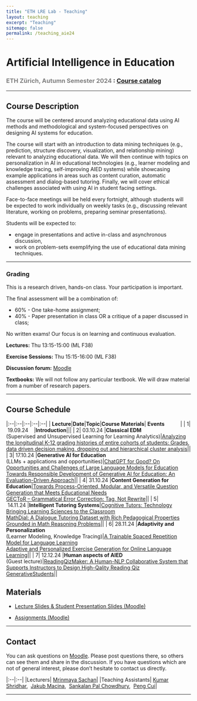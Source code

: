 ```yaml
---
title: "ETH LRE Lab - Teaching"
layout: teaching
excerpt: "Teaching"
sitemap: false
permalink: /teaching_aie24
---
```


# Artificial Intelligence in Education
### <font color=gray>ETH Zürich, Autumn Semester 2024 </font>: [Course catalog](https://www.vvz.ethz.ch/Vorlesungsverzeichnis/lerneinheit.view?lerneinheitId=182452&semkez=2024W&lang=en)

___

## Course Description
The course will be centered around analyzing educational data using AI methods and methodological and system-focused perspectives on designing AI systems for education.

The course will start with an introduction to data mining techniques  (e.g., prediction, structure discovery, visualization, and relationship mining) relevant to analyzing educational data. We will then continue with topics on personalization in AI in educational technologies (e.g., learner modeling and knowledge tracing, self-improving AIED systems) while showcasing example applications in areas such as content curation, automatic assessment and dialog-based tutoring. Finally, we will cover ethical challenges associated with using AI in student facing settings.

Face-to-face meetings will be held every fortnight, although students will be expected to work individually on weekly tasks (e.g., discussing relevant literature, working on problems, preparing seminar presentations).

Students will be expected to:
- engage in presentations and active in-class and asynchronous discussion, 
- work on problem-sets exemplifying the use of educational data mining techniques.

___

### **Grading**
This is a research driven, hands-on class. Your participation is important.

The final assessment will be a combination of: 
- 60% - One take-home assignment;
- 40% - Paper presentation in class OR a critique of a paper discussed in class;

No written exams! Our focus is on learning and continuous evaluation.

<!-- classroom participation, graded exercises, research paper presentation and the project. There will be 3 exercise sets which will be a mix of theoretical and implementation problems. Exercises will be released roughly every 4 weeks, and will total to 40% of your grade. Classroom participation (writing class presentation summaries and discussion forum participation) will account for 20% of the grade. Research paper presentation will account for 10% of the grade and the project will account of the rest of the grade (30%). There will be no written exams. -->

**Lectures:** Thu 13:15-15:00 (ML F38)

**Exercise Sessions:**  Thu 15:15-16:00 (ML F38)

**Discussion forum:** [Moodle](https://moodle-app2.let.ethz.ch/course/view.php?id=17844) 

**Textbooks:**
We will not follow any particular textbook. We will draw material from a number of research papers.

___

## Course Schedule

|:--|:--|:--|:--|:--|
|&nbsp;<b>Lecture</b>|<b>Date</b>|<b>Topic</b>|<b>Course Materials</b>| <b>Events</b> &nbsp;&nbsp;&nbsp;&nbsp;&nbsp;&nbsp;&nbsp;&nbsp;&nbsp;&nbsp;|
|&nbsp;1|&nbsp;19.09.24&nbsp;&nbsp;&nbsp;&nbsp;|<b>Introduction</b>|||
|&nbsp;2|&nbsp;03.10.24&nbsp;|<b>Classical EDM</b><br>(Supervised and Unsupervised Learning for Learning Analytics)|[Analyzing the longitudinal K-12 grading histories of entire cohorts of students: Grades, data driven decision making, dropping out and hierarchical cluster analysis](https://openpublishing.library.umass.edu/pare/article/1554/galley/1505/view/)||
|&nbsp;3|&nbsp;17.10.24&nbsp;|<b>Generative AI for Education</b><br>(LLMs + applications and opportunities)|[ChatGPT for Good? On Opportunities and Challenges of Large Language Models for Education](https://osf.io/preprints/edarxiv/5er8f)<br>[Towards Responsible Development of Generative AI for Education: An Evaluation-Driven Approach](https://arxiv.org/pdf/2407.12687)||
|&nbsp;4|&nbsp;31.10.24&nbsp;|<b>Content Generation for Education</b>|[Towards Process-Oriented, Modular, and Versatile Question Generation that Meets Educational Needs](https://arxiv.org/pdf/2205.00355)<br>[GECToR – Grammatical Error Correction: Tag, Not Rewrite](https://aclanthology.org/2020.bea-1.16.pdf)||
|&nbsp;5|&nbsp;14.11.24&nbsp;|<b>Intelligent Tutoring Systems</b>|[Cognitive Tutors: Technology Bringing Learning Sciences to the Classroom](https://www.cs.cmu.edu/~aleven/Papers/2006/KoedingerCorbett2006.pdf)<br>[MathDial: A Dialogue Tutoring Dataset with Rich Pedagogical Properties Grounded in Math Reasoning Problems](https://aclanthology.org/2023.findings-emnlp.372.pdf)||
|&nbsp;6|&nbsp;28.11.24&nbsp;|<b>Adaptivity and Personalization</b><br>(Learner Modeling, Knowledge Tracing)|[A Trainable Spaced Repetition Model for Language Learning](https://research.duolingo.com/papers/settles.acl16.pdf)<br>[Adaptive and Personalized Exercise Generation for Online Language Learning](https://aclanthology.org/2023.acl-long.567.pdf)||
|&nbsp;7|&nbsp;12.12.24&nbsp;|<b>Human aspects of AIED</b><br>(Guest lecture)|[ReadingQizMaker: A Human-NLP Collaborative System that
Supports Instructors to Design High-Qality Reading Qiz](https://web.eecs.umich.edu/~xwanghci/papers/CHI23-ReadingQizMaker.pdf)<br>[GenerativeStudents](https://arxiv.org/pdf/2405.11591)||

[//]: # ()
[//]: # (## Discussion forum activity)

[//]: # ()
[//]: # (For discussions, you can do any two of:)

[//]: # (- make one unique post about the article read, or,)

[//]: # (- one critique on a peer’s post, or,)

[//]: # (- answer any one of the  posted question about the readings &#40;< 250 words&#41;,)

[//]: # ()
[//]: # (Please see Moodle for more details.)

[//]: # ()
[//]: # ()
[//]: # (## Role-based seminar presentation in class)

[//]: # ()
[//]: # (Presentation for 20 minutes followed by a 10-minute question answers/discussion. Please see Moodle for more details.)

[//]: # ()
[//]: # (<!-- ## Course Project)

[//]: # ()
[//]: # (The goal is to explore an interesting problem in AIED in the context of a real-world data set. If you have a theoretical project, come chat with us. Projects should be done in teams of three students.)

[//]: # ()
[//]: # (-   [Project Guidelines]&#40;https://docs.google.com/document/d/1zKx_P8KdGYjp06Jm92QIsn0IRewpHDBzPETuB9GZaD0&#41; -->)

## Materials
-   [Lecture Slides & Student Presentation Slides (Moodle)](https://moodle-app2.let.ethz.ch/)

-   [Assignments (Moodle)](https://moodle-app2.let.ethz.ch/)

___

## Contact

You can ask questions on [Moodle](https://moodle-app2.let.ethz.ch/course/view.php?id=17844). Please post questions there, so others can see them and share in the discussion. If you have questions which are not of general interest, please don’t hesitate to contact us directly.

|:--|:--|
|Lecturers| [Mrinmaya Sachan](http://www.mrinmaya.io/)|
|Teaching Assistants| [Kumar Shridhar](mailto:shridhar.kumar@inf.ethz.ch),&nbsp; [Jakub Macina](mailto:jakub.macina@inf.ethz.ch),&nbsp; [Sankalan Pal Chowdhury](mailto:sankalan.story@gmail.com),&nbsp; [Peng Cui](mailto:pencui@inf.ethz.ch)|

___
